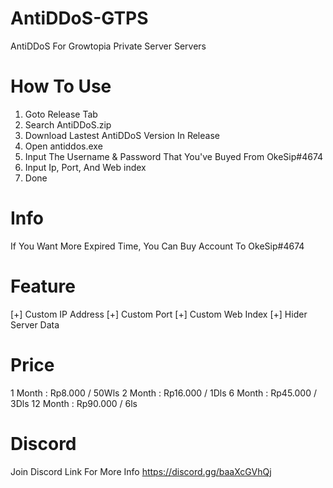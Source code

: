 # AntiDDoS-GTPS
AntiDDoS For Growtopia Private Server Servers

# How To Use
1. Goto Release Tab
2. Search AntiDDoS.zip
3. Download Lastest AntiDDoS Version In Release
4. Open antiddos.exe
5. Input The Username & Password That You've Buyed From OkeSip#4674
6. Input Ip, Port, And Web index
7. Done

# Info
If You Want More Expired Time, You Can Buy Account To OkeSip#4674

# Feature
[+] Custom IP Address
[+] Custom Port
[+] Custom Web Index
[+] Hider Server Data

# Price
1 Month : Rp8.000 / 50Wls
2 Month : Rp16.000 / 1Dls
6 Month : Rp45.000 / 3Dls
12 Month : Rp90.000 / 6ls

# Discord
Join Discord Link For More Info
https://discord.gg/baaXcGVhQj
